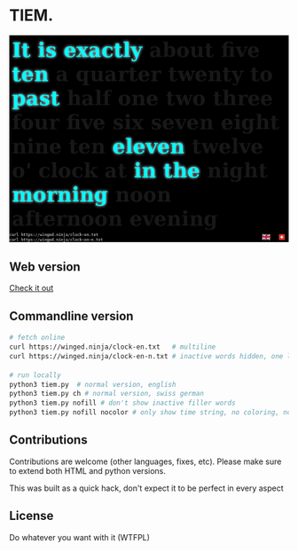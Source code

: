 # TIEM.

![](sshot.png)

## Web version

[Check it out](https://winged.ninja/clock.html)

## Commandline version

```bash
# fetch online
curl https://winged.ninja/clock-en.txt   # multiline
curl https://winged.ninja/clock-en-n.txt # inactive words hidden, one line

# run locally
python3 tiem.py  # normal version, english
python3 tiem.py ch # normal version, swiss german
python3 tiem.py nofill # don't show inactive filler words
python3 tiem.py nofill nocolor # only show time string, no coloring, no inactive words
```

## Contributions

Contributions are welcome (other languages, fixes, etc). Please make sure to
extend both HTML and python versions.

This was built as a quick hack, don't expect it to be perfect in every aspect

## License

Do whatever you want with it (WTFPL)
